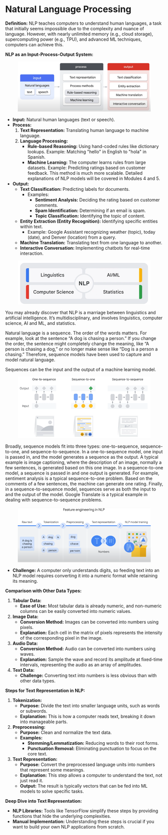 # Natural Language Processing

**Definition:** NLP teaches computers to understand human languages, a task that initially seems impossible due to the complexity and nuance of language. However, with nearly unlimited memory (e.g., cloud storage), supercomputing power (e.g., TPU), and advanced ML techniques, computers can achieve this.

**NLP as an Input-Process-Output System:**

<figure><img src=".gitbook/assets/image (8) (1).png" alt=""><figcaption></figcaption></figure>

* **Input:** Natural human languages (text or speech).
* **Process:**
  1. **Text Representation:** Translating human language to machine language.
  2. **Language Processing:**
     * **Rule-based Reasoning:** Using hand-coded rules like dictionary lookups. Example: Matching "hello" in English to "hola" in Spanish.
     * **Machine Learning:** The computer learns rules from large datasets. Example: Predicting ratings based on customer feedback. This method is much more scalable. Detailed explanations of NLP models will be covered in Modules 4 and 5.
* **Output:**
  * **Text Classification:** Predicting labels for documents.
    * Examples:
      * **Sentiment Analysis:** Deciding the rating based on customer comments.
      * **Spam Identification:** Determining if an email is spam.
      * **Topic Classification:** Identifying the topic of content.
  * **Entity Extraction (Entity Recognition):** Identifying specific entities within text.
    * Example: Google Assistant recognizing weather (topic), today (date), and Denver (location) from a query.
  * **Machine Translation:** Translating text from one language to another.
  * **Interactive Conversation:** Implementing chatbots for real-time interaction.

<figure><img src=".gitbook/assets/image (9) (1).png" alt=""><figcaption></figcaption></figure>

You may already discover that NLP is a marriage between linguistics and artificial intelligence. It’s multidisciplinary, and involves linguistics, computer science, AI and ML, and statistics.

Natural language is a sequence. The order of the words matters. For example, look at the sentence “A dog is chasing a person.” If you change the order, the sentence might completely change the meaning, like “A person is chasing a dog,” or no longer make sense like “Dog is a person a chasing.” Therefore, sequence models have been used to capture and model natural language.&#x20;

Sequences can be the input and the output of a machine learning model.

<figure><img src=".gitbook/assets/image (10) (1).png" alt=""><figcaption></figcaption></figure>

Broadly, sequence models fit into three types: one-to-sequence, sequence-to-one, and sequence-to-sequence. In a one-to-sequence model, one input is passed in, and the model generates a sequence as the output. A typical example is image captioning, where the description of an image, normally a few sentences, is generated based on this one image. In a sequence-to-one model, a sequence is passed in and one output is generated. For example, sentiment analysis is a typical sequence-to-one problem. Based on the comments of a few sentences, the machine can generate one rating. Finally, in a sequence-to-sequence model, sequences serve as both the input to and the output of the model. Google Translate is a typical example in dealing with sequence-to-sequence problems.

<figure><img src=".gitbook/assets/image (21).png" alt=""><figcaption></figcaption></figure>

* **Challenge:** A computer only understands digits, so feeding text into an NLP model requires converting it into a numeric format while retaining its meaning.

**Comparison with Other Data Types:**

1. **Tabular Data:**
   * **Ease of Use:** Most tabular data is already numeric, and non-numeric columns can be easily converted into numeric values.
2. **Image Data:**
   * **Conversion Method:** Images can be converted into numbers using pixels.
   * **Explanation:** Each cell in the matrix of pixels represents the intensity of the corresponding pixel in the image.
3. **Audio Data:**
   * **Conversion Method:** Audio can be converted into numbers using waves.
   * **Explanation:** Sample the wave and record its amplitude at fixed-time intervals, representing the audio as an array of amplitudes.
4. **Text Data:**
   * **Challenge:** Converting text into numbers is less obvious than with other data types.

**Steps for Text Representation in NLP:**

1. **Tokenization:**
   * **Purpose:** Divide the text into smaller language units, such as words or subwords.
   * **Explanation:** This is how a computer reads text, breaking it down into manageable parts.
2. **Preprocessing:**
   * **Purpose:** Clean and normalize the text data.
   * **Examples:**
     * **Stemming/Lemmatization:** Reducing words to their root forms.
     * **Punctuation Removal:** Eliminating punctuation to focus on the core text.
3. **Text Representation:**
   * **Purpose:** Convert the preprocessed language units into numbers that represent some meanings.
   * **Explanation:** This step allows a computer to understand the text, not just read it.
   * **Output:** The result is typically vectors that can be fed into ML models to solve specific tasks.

**Deep Dive into Text Representation:**

* **NLP Libraries:** Tools like TensorFlow simplify these steps by providing functions that hide the underlying complexities.
* **Manual Implementation:** Understanding these steps is crucial if you want to build your own NLP applications from scratch.
